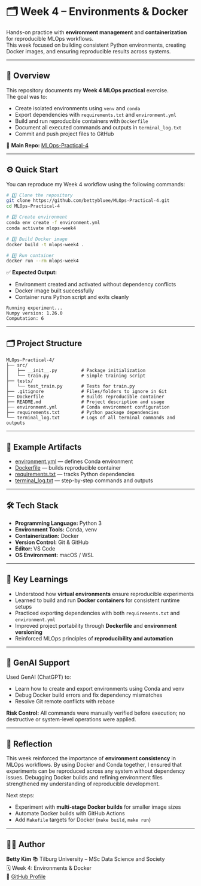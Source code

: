 # 🗂️ Week 4 – Environments & Docker

Hands-on practice with **environment management** and **containerization** for reproducible MLOps workflows.  
This week focused on building consistent Python environments, creating Docker images, and ensuring reproducible results across systems.

---

## 📘 Overview

This repository documents my **Week 4 MLOps practical** exercise.  
The goal was to:

* Create isolated environments using `venv` and `conda`
* Export dependencies with `requirements.txt` and `environment.yml`
* Build and run reproducible containers with `Dockerfile`
* Document all executed commands and outputs in `terminal_log.txt`
* Commit and push project files to GitHub

🔗 **Main Repo:** [MLOps-Practical-4](https://github.com/bettybluee/MLOps-Practical-4)

---

## ⚙️ Quick Start

You can reproduce my Week 4 workflow using the following commands:

```bash
# 1️⃣ Clone the repository
git clone https://github.com/bettybluee/MLOps-Practical-4.git
cd MLOps-Practical-4

# 2️⃣ Create environment
conda env create -f environment.yml
conda activate mlops-week4

# 3️⃣ Build Docker image
docker build -t mlops-week4 .

# 4️⃣ Run container
docker run --rm mlops-week4
````

✅ **Expected Output:**

* Environment created and activated without dependency conflicts
* Docker image built successfully
* Container runs Python script and exits cleanly

```
Running experiment...
Numpy version: 1.26.0
Computation: 6
```

---

## 🗂️ Project Structure

```
MLOps-Practical-4/
├── src/
│   ├── __init__.py         # Package initialization
│   └── train.py            # Simple training script
├── tests/
│   └── test_train.py       # Tests for train.py
├── .gitignore              # Files/folders to ignore in Git
├── Dockerfile              # Builds reproducible container
├── README.md               # Project description and usage
├── environment.yml         # Conda environment configuration
├── requirements.txt        # Python package dependencies
└── terminal_log.txt        # Logs of all terminal commands and outputs
```

---

## 🧩 Example Artifacts

* [environment.yml](https://github.com/bettybluee/MLOps-Practical-4/blob/main/environment.yml) — defines Conda environment
* [Dockerfile](https://github.com/bettybluee/MLOps-Practical-4/blob/main/Dockerfile) — builds reproducible container
* [requirements.txt](https://github.com/bettybluee/MLOps-Practical-4/blob/main/requirements.txt) — tracks Python dependencies
* [terminal_log.txt](https://github.com/bettybluee/MLOps-Practical-4/blob/main/terminal_log.txt) — step-by-step commands and outputs

---

## 🛠️ Tech Stack

* **Programming Language:** Python 3
* **Environment Tools:** Conda, venv
* **Containerization:** Docker
* **Version Control:** Git & GitHub
* **Editor:** VS Code
* **OS Environment:** macOS / WSL

---

## 🧠 Key Learnings

* Understood how **virtual environments** ensure reproducible experiments
* Learned to build and run **Docker containers** for consistent runtime setups
* Practiced exporting dependencies with both `requirements.txt` and `environment.yml`
* Improved project portability through **Dockerfile** and **environment versioning**
* Reinforced MLOps principles of **reproducibility and automation**

---

## 🤖 GenAI Support

Used GenAI (ChatGPT) to:

* Learn how to create and export environments using Conda and venv
* Debug Docker build errors and fix dependency mismatches
* Resolve Git remote conflicts with rebase

**Risk Control:** All commands were manually verified before execution; no destructive or system-level operations were applied.

---

## 💬 Reflection

This week reinforced the importance of **environment consistency** in MLOps workflows.
By using Docker and Conda together, I ensured that experiments can be reproduced across any system without dependency issues.
Debugging Docker builds and refining environment files strengthened my understanding of reproducible development.

Next steps:

* Experiment with **multi-stage Docker builds** for smaller image sizes
* Automate Docker builds with GitHub Actions
* Add `Makefile` targets for Docker (`make build`, `make run`)

---

## 👩‍💻 Author

**Betty Kim**
📚 Tilburg University – MSc Data Science and Society  
🗓️ Week 4: Environments & Docker  
🔗 [GitHub Profile](https://github.com/bettybluee)
